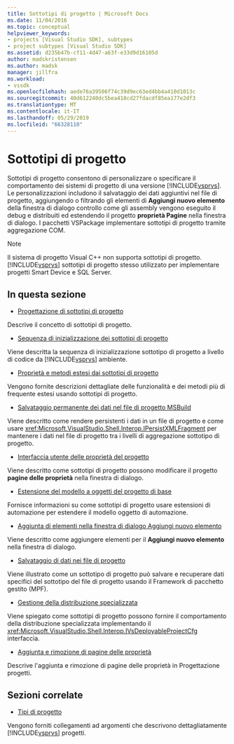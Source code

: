 ```yaml
---
title: Sottotipi di progetto | Microsoft Docs
ms.date: 11/04/2016
ms.topic: conceptual
helpviewer_keywords:
- projects [Visual Studio SDK], subtypes
- project subtypes [Visual Studio SDK]
ms.assetid: d235b47b-cf11-4d47-a63f-e33d9d16105d
author: madskristensen
ms.author: madsk
manager: jillfra
ms.workload:
- vssdk
ms.openlocfilehash: aede76a39506f74c39d9ec63ed4bb4a410d1013c
ms.sourcegitcommit: 40d612240dc5bea418cd27fdacdf85ea177e2df3
ms.translationtype: MT
ms.contentlocale: it-IT
ms.lasthandoff: 05/29/2019
ms.locfileid: "66328110"
---
```

# <a name="project-subtypes"></a>Sottotipi di progetto
Sottotipi di progetto consentono di personalizzare o specificare il comportamento dei sistemi di progetto di una versione [!INCLUDE[vsprvs](../../code-quality/includes/vsprvs_md.md)]. Le personalizzazioni includono il salvataggio dei dati aggiuntivi nel file di progetto, aggiungendo o filtrando gli elementi di **Aggiungi nuovo elemento** della finestra di dialogo controllo come gli assembly vengono eseguito il debug e distribuiti ed estendendo il progetto **proprietà Pagine** nella finestra di dialogo. I pacchetti VSPackage implementare sottotipi di progetto tramite aggregazione COM.

> [!NOTE]
> Il sistema di progetto Visual C++ non supporta sottotipi di progetto. [!INCLUDE[vsprvs](../../code-quality/includes/vsprvs_md.md)] sottotipi di progetto stesso utilizzato per implementare progetti Smart Device e SQL Server.

## <a name="in-this-section"></a>In questa sezione
- [Progettazione di sottotipi di progetto](../../extensibility/internals/project-subtypes-design.md)

 Descrive il concetto di sottotipi di progetto.

- [Sequenza di inizializzazione dei sottotipi di progetto](../../extensibility/internals/initialization-sequence-of-project-subtypes.md)

 Viene descritta la sequenza di inizializzazione sottotipo di progetto a livello di codice da [!INCLUDE[vsprvs](../../code-quality/includes/vsprvs_md.md)] ambiente.

- [Proprietà e metodi estesi dai sottotipi di progetto](../../extensibility/internals/properties-and-methods-extended-by-project-subtypes.md)

 Vengono fornite descrizioni dettagliate delle funzionalità e dei metodi più di frequente estesi usando sottotipi di progetto.

- [Salvataggio permanente dei dati nel file di progetto MSBuild](../../extensibility/internals/persisting-data-in-the-msbuild-project-file.md)

 Viene descritto come rendere persistenti i dati in un file di progetto e come usare <xref:Microsoft.VisualStudio.Shell.Interop.IPersistXMLFragment> per mantenere i dati nel file di progetto tra i livelli di aggregazione sottotipo di progetto.

- [Interfaccia utente delle proprietà del progetto](../../extensibility/internals/project-property-user-interface.md)

 Viene descritto come sottotipi di progetto possono modificare il progetto **pagine delle proprietà** nella finestra di dialogo.

- [Estensione del modello a oggetti del progetto di base](../../extensibility/internals/extending-the-object-model-of-the-base-project.md)

 Fornisce informazioni su come sottotipi di progetto usare estensioni di automazione per estendere il modello oggetto di automazione.

- [Aggiunta di elementi nella finestra di dialogo Aggiungi nuovo elemento](../../extensibility/internals/contributing-to-the-add-new-item-dialog-box.md)

 Viene descritto come aggiungere elementi per il **Aggiungi nuovo elemento** nella finestra di dialogo.

- [Salvataggio di dati nei file di progetto](../../extensibility/saving-data-in-project-files.md)

 Viene illustrato come un sottotipo di progetto può salvare e recuperare dati specifici del sottotipo del file di progetto usando il Framework di pacchetto gestito (MPF).

- [Gestione della distribuzione specializzata](../../extensibility/internals/handling-specialized-deployment.md)

 Viene spiegato come sottotipi di progetto possono fornire il comportamento della distribuzione specializzata implementando il <xref:Microsoft.VisualStudio.Shell.Interop.IVsDeployableProjectCfg> interfaccia.

- [Aggiunta e rimozione di pagine delle proprietà](../../extensibility/adding-and-removing-property-pages.md)

 Descrive l'aggiunta e rimozione di pagine delle proprietà in Progettazione progetti.

## <a name="related-sections"></a>Sezioni correlate
- [Tipi di progetto](../../extensibility/internals/project-types.md)

 Vengono forniti collegamenti ad argomenti che descrivono dettagliatamente [!INCLUDE[vsprvs](../../code-quality/includes/vsprvs_md.md)] progetti.